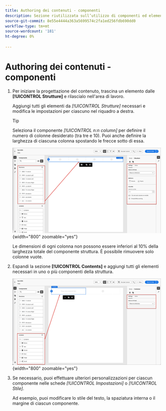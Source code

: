 ```yaml
---
title: Authoring dei contenuti - componenti
description: Sezione riutilizzata sull’utilizzo di componenti ed elementi di contenuto per l’authoring dei contenuti
source-git-commit: 8e55e4444a363a5699574c2fa1ed256fdb690dd0
workflow-type: tm+mt
source-wordcount: '181'
ht-degree: 0%

---
```


# Authoring dei contenuti - componenti

1. Per iniziare la progettazione del contenuto, trascina un elemento dalle **[!UICONTROL Strutture]** e rilascialo nell&#39;area di lavoro.

   Aggiungi tutti gli elementi da _[!UICONTROL Strutture]_ necessari e modifica le impostazioni per ciascuno nel riquadro a destra.

   >[!TIP]
   >
   >Seleziona il componente _[!UICONTROL n:n column]_ per definire il numero di colonne desiderato (tra tre e 10). Puoi anche definire la larghezza di ciascuna colonna spostando le frecce sotto di essa.

   ![Trascina una struttura nell&#39;area di lavoro e regola le impostazioni](../assets/content-design-shared/content-design-add-structure.png){width="800" zoomable="yes"}

   Le dimensioni di ogni colonna non possono essere inferiori al 10% della larghezza totale del componente struttura. È possibile rimuovere solo colonne vuote.

1. Espandi la sezione **[!UICONTROL Contents]** e aggiungi tutti gli elementi necessari in uno o più componenti della struttura.

   ![Trascina un elemento di contenuto nell&#39;area di lavoro e regola le impostazioni](../assets/content-design-shared/content-design-add-content.png){width="800" zoomable="yes"}
   <!--
   reference to the contents elements--->

1. Se necessario, puoi effettuare ulteriori personalizzazioni per ciascun componente nelle schede _[!UICONTROL Impostazioni]_ o _[!UICONTROL Stile]_.

   Ad esempio, puoi modificare lo stile del testo, la spaziatura interna o il margine di ciascun componente.

<!-- 1. Click **[!UICONTROL Enable condition content]** to add dynamic content and adapt the content to the targeted profiles based on conditional rules.
-->
